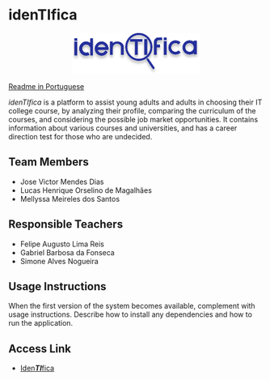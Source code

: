# idenTIfica

<p align="center">
  <img width="50%" src="codigo/identifica/imagens/idenTIfica-blue.svg" />
</p>

[Readme in Portuguese](README.md)

*idenTIfica* is a platform to assist young adults and adults in choosing their IT college course, by analyzing their profile, comparing the curriculum of the courses, and considering the possible job market opportunities. It contains information about various courses and universities, and has a career direction test for those who are undecided.

## Team Members

* Jose Victor Mendes Dias
* Lucas Henrique Orselino de Magalhães
* Mellyssa Meireles dos Santos

## Responsible Teachers

* Felipe Augusto Lima Reis
* Gabriel Barbosa da Fonseca
* Simone Alves Nogueira

## Usage Instructions

When the first version of the system becomes available, complement with usage instructions. Describe how to install any dependencies and how to run the application.

## Access Link

- [Iden***TI***fica](https://identific.josevpuc.repl.co/codigo/identifica/index.html)
